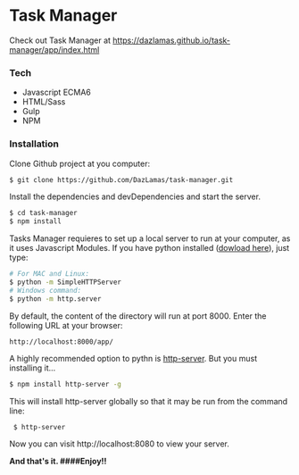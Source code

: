 # Task Manager

Check out Task Manager at https://dazlamas.github.io/task-manager/app/index.html

### Tech

* Javascript ECMA6
* HTML/Sass
* Gulp
* NPM

### Installation

Clone Github project at you computer:

```sh
$ git clone https://github.com/DazLamas/task-manager.git
```

Install the dependencies and devDependencies and start the server.

```sh
$ cd task-manager
$ npm install
```

Tasks Manager requieres to set up a local server to run at your computer, as it uses Javascript Modules. 
If you have python installed ([dowload here](https://www.python.org/)), just type:

```sh
# For MAC and Linux:
$ python -m SimpleHTTPServer
# Windows command:
$ python -m http.server
```
By default, the content of the directory will run at port 8000. Enter the following URL at your browser:

    http://localhost:8000/app/

A highly recommended option to pythn is [http-server](https://www.npmjs.com/package/http-server). But you must installing it...

```sh
$ npm install http-server -g
```
This will install http-server globally so that it may be run from the command line:
```sh
 $ http-server
```
Now you can visit http://localhost:8080 to view your server. 

**And that's it.
####Enjoy!!**

